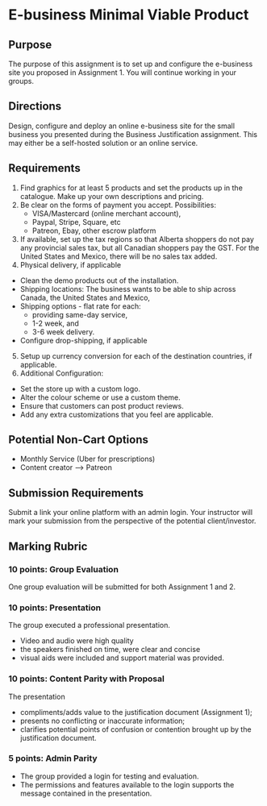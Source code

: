 # E-business Minimal Viable Product
## Purpose
The purpose of this assignment is to set up and configure the e-business site you proposed in Assignment 1. You will continue working in your groups.

## Directions
Design, configure and deploy an online e-business site for the small business you presented during the Business Justification assignment. This may either be a self-hosted solution or an online service.

## Requirements
1. Find graphics for at least 5 products and set the products up in the catalogue. Make up your own descriptions and pricing.
2. Be clear on the forms of payment you accept. Possibilities:
    - VISA/Mastercard (online merchant account),
    - Paypal, Stripe, Square, etc
    - Patreon, Ebay, other escrow platform
3. If available, set up the tax regions so that Alberta shoppers do not pay any provincial sales tax, but all Canadian shoppers pay the GST. For the United States and Mexico, there will be no sales tax added.
4. Physical delivery, if applicable
  - Clean the demo products out of the installation. 
  - Shipping locations: The business wants to be able to ship across Canada, the United States and Mexico, 
  - Shipping options - flat rate for each: 
    - providing same-day service, 
    - 1-2 week, and 
    - 3-6 week delivery.
  - Configure drop-shipping, if applicable
5. Setup up currency conversion for each of the destination countries, if applicable.
6. Additional Configuration:
  - Set the store up with a custom logo.
  - Alter the colour scheme or use a custom theme. 
  - Ensure that customers can post product reviews.
  - Add any extra customizations that you feel are applicable.

## Potential Non-Cart Options
- Monthly Service (Uber for prescriptions)
- Content creator --> Patreon

## Submission Requirements
Submit a link your online platform with an admin login. Your instructor will mark your submission from the perspective of the potential client/investor.

## Marking Rubric
### 10 points: Group Evaluation
One group evaluation will be submitted for both Assignment 1 and 2.

### 10 points: Presentation
The group executed a professional presentation. 
- Video and audio were high quality 
- the speakers finished on time, were clear and concise
- visual aids were included and support material was provided.

### 10 points: Content Parity with Proposal
The presentation
- compliments/adds value to the justification document (Assignment 1);
- presents no conflicting or inaccurate information;
- clarifies potential points of confusion or contention brought up by the justification document.

###  5 points: Admin Parity
- The group provided a login for testing and evaluation.
- The permissions and features available to the login supports the message contained in the presentation.